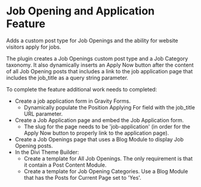# Job Opening and Application Feature

Adds a custom post type for Job Openings and the ability for website visitors apply for jobs.

The plugin creates a Job Openings custom post type and a Job Category taxonomy. It also dynamically inserts an Apply Now button after the content of all Job Opening posts that includes a link to the job application page that includes the job_title as a query string parameter.

To complete the feature additional work needs to completed:

* Create a job application form in Gravity Forms.
  * Dynamically populate the Position Applying For field with the job_title URL parameter.
* Create a Job Application page and embed the Job Application form.
  * The slug for the page needs to be 'job-application' (in order for the Apply Now button to properly link to the application page).
* Create a Job Openings page that uses a Blog Module to display Job Opening posts.
* In the Divi Theme Builder:
  * Create a template for All Job Openings. The only requirement is that it contain a Post Content Module.
  * Create a template for Job Opening Categories. Use a Blog Module that has the Posts for Current Page set to 'Yes'.
